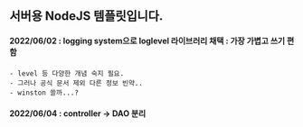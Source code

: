 ## 서버용 NodeJS 템플릿입니다. 



#### 2022/06/02 : logging system으로 loglevel 라이브러리 채택 : 가장 가볍고 쓰기 편함
    - level 등 다양한 개념 숙지 필요. 
    - 그러나 공식 문서 제외 다른 정보 빈약..
    - winston 쓸까...?


#### 2022/06/04 : controller → DAO 분리 